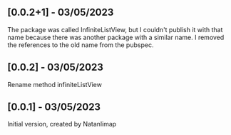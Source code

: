 ## [0.0.2+1] - 03/05/2023
The package was called InfiniteListView, but I couldn't publish it with that name because there was another package with a similar name. I removed the references to the old name from the pubspec.
## [0.0.2] - 03/05/2023
Rename method infiniteListView

## [0.0.1] - 03/05/2023
Initial version, created by Natanlimap
